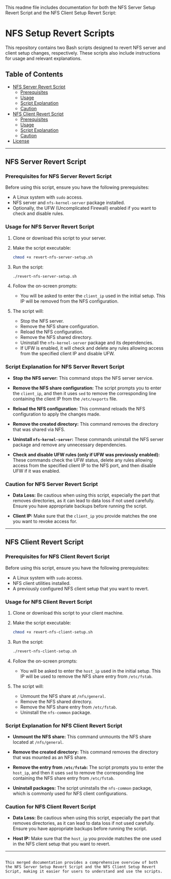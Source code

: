  This readme file includes documentation for both the NFS Server Setup Revert Script and the NFS Client Setup Revert Script:

# NFS Setup Revert Scripts

This repository contains two Bash scripts designed to revert NFS server and client setup changes, respectively. These scripts also include instructions for usage and relevant explanations.

## Table of Contents

- [NFS Server Revert Script](#nfs-server-revert-script)
  - [Prerequisites](#prerequisites-for-nfs-server-revert-script)
  - [Usage](#usage-for-nfs-server-revert-script)
  - [Script Explanation](#script-explanation-for-nfs-server-revert-script)
  - [Caution](#caution-for-nfs-server-revert-script)
- [NFS Client Revert Script](#nfs-client-revert-script)
  - [Prerequisites](#prerequisites-for-nfs-client-revert-script)
  - [Usage](#usage-for-nfs-client-revert-script)
  - [Script Explanation](#script-explanation-for-nfs-client-revert-script)
  - [Caution](#caution-for-nfs-client-revert-script)
- [License](#license)

---

## NFS Server Revert Script

### Prerequisites for NFS Server Revert Script

Before using this script, ensure you have the following prerequisites:

- A Linux system with `sudo` access.
- NFS server and `nfs-kernel-server` package installed.
- Optionally, the UFW (Uncomplicated Firewall) enabled if you want to check and disable rules.

### Usage for NFS Server Revert Script

1. Clone or download this script to your server.

2. Make the script executable:
   ```bash
   chmod +x revert-nfs-server-setup.sh
   ```
   
3. Run the script:
   ```bash
   ./revert-nfs-server-setup.sh
   ```

4. Follow the on-screen prompts:
   - You will be asked to enter the `client_ip` used in the initial setup. This IP will be removed from the NFS configuration.

5. The script will:
   - Stop the NFS server.
   - Remove the NFS share configuration.
   - Reload the NFS configuration.
   - Remove the NFS shared directory.
   - Uninstall the `nfs-kernel-server` package and its dependencies.
   - If UFW is enabled, it will check and delete any rules allowing access from the specified client IP and disable UFW.

### Script Explanation for NFS Server Revert Script

- **Stop the NFS server:** This command stops the NFS server service.

- **Remove the NFS share configuration:** The script prompts you to enter the `client_ip`, and then it uses `sed` to remove the corresponding line containing the client IP from the `/etc/exports` file.

- **Reload the NFS configuration:** This command reloads the NFS configuration to apply the changes made.

- **Remove the created directory:** This command removes the directory that was shared via NFS.

- **Uninstall `nfs-kernel-server`:** These commands uninstall the NFS server package and remove any unnecessary dependencies.

- **Check and disable UFW rules (only if UFW was previously enabled):** These commands check the UFW status, delete any rules allowing access from the specified client IP to the NFS port, and then disable UFW if it was enabled.

### Caution for NFS Server Revert Script

- **Data Loss:** Be cautious when using this script, especially the part that removes directories, as it can lead to data loss if not used carefully. Ensure you have appropriate backups before running the script.

- **Client IP:** Make sure that the `client_ip` you provide matches the one you want to revoke access for.

---

## NFS Client Revert Script

### Prerequisites for NFS Client Revert Script

Before using this script, ensure you have the following prerequisites:

- A Linux system with `sudo` access.
- NFS client utilities installed.
- A previously configured NFS client setup that you want to revert.

### Usage for NFS Client Revert Script

1. Clone or download this script to your client machine.

2. Make the script executable:
   ```bash
   chmod +x revert-nfs-client-setup.sh
   ```

3. Run the script:
   ```bash
   ./revert-nfs-client-setup.sh
   ```

4. Follow the on-screen prompts:
   - You will be asked to enter the `host_ip` used in the initial setup. This IP will be used to remove the NFS share entry from `/etc/fstab`.

5. The script will:
   - Unmount the NFS share at `/nfs/general`.
   - Remove the NFS shared directory.
   - Remove the NFS share entry from `/etc/fstab`.
   - Uninstall the `nfs-common` package.

### Script Explanation for NFS Client Revert Script

- **Unmount the NFS share:** This command unmounts the NFS share located at `/nfs/general`.

- **Remove the created directory:** This command removes the directory that was mounted as an NFS share.

- **Remove the entry from `/etc/fstab`:** The script prompts you to enter the `host_ip`, and then it uses `sed` to remove the corresponding line containing the NFS share entry from `/etc/fstab`.

- **Uninstall packages:** The script uninstalls the `nfs-common` package, which is commonly used for NFS client configurations.

### Caution for NFS Client Revert Script

- **Data Loss:** Be cautious when using this script, especially the part that removes directories, as it can lead to data loss if not used carefully. Ensure you have appropriate backups before running the script.

- **Host IP:** Make sure that the `host_ip` you provide matches the one used in the NFS client setup that you want to revert.

---
```

This merged documentation provides a comprehensive overview of both the NFS Server Setup Revert Script and the NFS Client Setup Revert Script, making it easier for users to understand and use the scripts.
